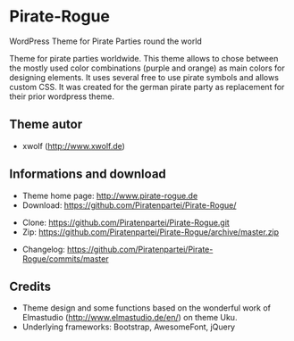 # Pirate-Rogue

WordPress Theme for Pirate Parties round the world

Theme for pirate parties worldwide. This theme allows to chose between the mostly 
used color combinations (purple and orange) as main colors for designing elements. 
It uses several free to use pirate symbols and allows custom CSS. It was created
for the german pirate party as replacement for their prior wordpress theme.

## Theme autor

* xwolf (http://www.xwolf.de)

## Informations and download

* Theme home page: http://www.pirate-rogue.de
* Download: https://github.com/Piratenpartei/Pirate-Rogue/ 
- Clone: https://github.com/Piratenpartei/Pirate-Rogue.git
- Zip: https://github.com/Piratenpartei/Pirate-Rogue/archive/master.zip
* Changelog: https://github.com/Piratenpartei/Pirate-Rogue/commits/master


## Credits

* Theme design and some functions based on the wonderful work of Elmastudio (http://www.elmastudio.de/en/) on theme Uku.
* Underlying frameworks: Bootstrap, AwesomeFont, jQuery


